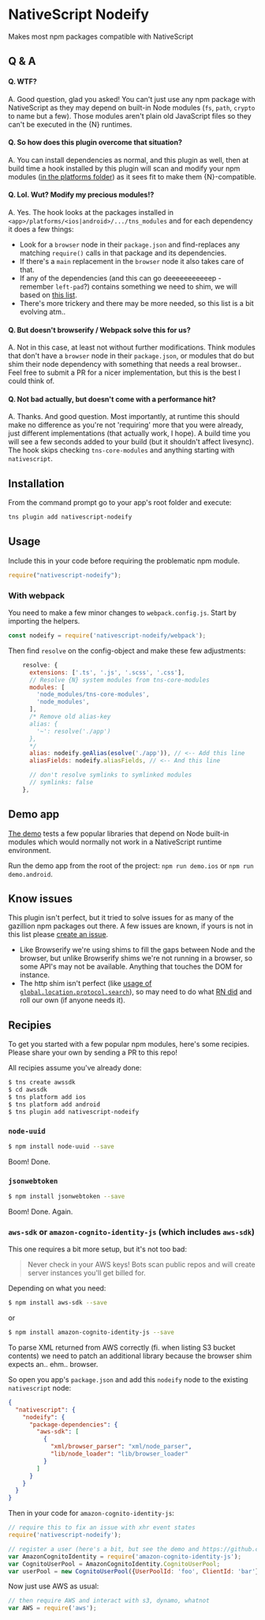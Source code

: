 # NativeScript Nodeify
Makes most npm packages compatible with NativeScript

## Q & A
#### Q. WTF?
A. Good question, glad you asked! You can't just use any npm package with NativeScript as they may depend
on built-in Node modules (`fs`, `path`, `crypto` to name but a few).
Those modules aren't plain old JavaScript files so they can't be executed in the {N} runtimes.

#### Q. So how does this plugin overcome that situation?
A. You can install dependencies as normal, and this plugin as well, then at build time a hook installed by this plugin will scan and modify
your npm modules ([in the platforms folder](https://github.com/EddyVerbruggen/nativescript-nodeify/pull/31)) as it sees fit to make them {N}-compatible.

#### Q. Lol. Wut? Modify my precious modules!?
A. Yes. The hook looks at the packages installed in `<app>/platforms/<ios|android>/.../tns_modules` and for each dependency it does a few things:
* Look for a `browser` node in their `package.json` and find-replaces any matching `require()` calls in that package and its dependencies.
* If there's a `main` replacement in the `browser` node it also takes care of that.
* If any of the dependencies (and this can go deeeeeeeeeeep - remember `left-pad`?) contains something we need to shim, we will based on [this list](https://github.com/EddyVerbruggen/nativescript-nodeify/blob/master/shims.json).
* There's more trickery and there may be more needed, so this list is a bit evolving atm..

#### Q. But doesn't browserify / Webpack solve this for us?
A. Not in this case, at least not without further modifications. Think modules that don't have a `browser` node in their `package.json`, or modules that do but shim their node dependency with something that needs a real browser..
Feel free to submit a PR for a nicer implementation, but this is the best I could think of.

#### Q. Not bad actually, but doesn't come with a performance hit?
A. Thanks. And good question. Most importantly, at runtime this should make no difference as you're not 'requiring'
more that you were already, just different implementations (that actually work, I hope).
A build time you will see a few seconds added to your build (but it shouldn't affect livesync).
The hook skips checking `tns-core-modules` and anything starting with `nativescript`.

## Installation
From the command prompt go to your app's root folder and execute:

```sh
tns plugin add nativescript-nodeify
```
## Usage
Include this in your code before requiring the problematic npm module.

```js
require("nativescript-nodeify");
```

### With webpack

You need to make a few minor changes to `webpack.config.js`.
Start by importing the helpers.
```js
const nodeify = require('nativescript-nodeify/webpack');
```

Then find `resolve` on the config-object and make these few adjustments:
```js
    resolve: {
      extensions: ['.ts', '.js', '.scss', '.css'],
      // Resolve {N} system modules from tns-core-modules
      modules: [
        'node_modules/tns-core-modules',
        'node_modules',
      ],
      /* Remove old alias-key
      alias: {
        '~': resolve('./app')
      },
      */
      alias: nodeify.geAlias(esolve('./app')), // <-- Add this line
      aliasFields: nodeify.aliasFields, // <-- And this line

      // don't resolve symlinks to symlinked modules
      // symlinks: false
    },
```

## Demo app
[The demo](https://github.com/EddyVerbruggen/nativescript-nodeify) tests a few popular
libraries that depend on Node built-in modules which would normally not work in a NativeScript runtime environment.

Run the demo app from the root of the project: `npm run demo.ios` or `npm run demo.android`.

## Know issues
This plugin isn't perfect, but it tried to solve issues for as many of the gazillion npm packages out there. A few issues are known, if yours is not in this list please [create an issue](https://github.com/EddyVerbruggen/nativescript-nodeify/issues/new).

* Like Browserify we're using shims to fill the gaps between Node and the browser, but unlike Browserify shims we're not running in a browser, so some API's may not be available. Anything that touches the DOM for instance.  
* The http shim isn't perfect (like [usage of `global.location.protocol.search`](https://github.com/jhiesey/stream-http/blob/master/index.js#L17)), so may need to do what [RN did](https://github.com/tradle/react-native-http) and roll our own (if anyone needs it).

## Recipies
To get you started with a few popular npm modules, here's some recipies. Please share your own by sending a PR to this repo! 

All recipies assume you've already done:

```bash
$ tns create awssdk
$ cd awssdk
$ tns platform add ios
$ tns platform add android
$ tns plugin add nativescript-nodeify
```

### `node-uuid`
```bash
$ npm install node-uuid --save
```
Boom! Done.

### `jsonwebtoken`
```bash
$ npm install jsonwebtoken --save
```
Boom! Done. Again.

### `aws-sdk` or `amazon-cognito-identity-js` (which includes `aws-sdk`)
This one requires a bit more setup, but it's not too bad:

> Never check in your AWS keys! Bots scan public repos and will create server instances you'll get billed for.

Depending on what you need:

```bash
$ npm install aws-sdk --save
```

or

```bash
$ npm install amazon-cognito-identity-js --save
```

To parse XML returned from AWS correctly (fi. when listing S3 bucket contents) we need
to patch an additional library because the browser shim expects an.. ehm.. browser.

So open you app's `package.json` and add this `nodeify` node to the existing `nativescript` node:
```json
{
  "nativescript": {
    "nodeify": {
      "package-dependencies": {
        "aws-sdk": [
          {
            "xml/browser_parser": "xml/node_parser",
            "lib/node_loader": "lib/browser_loader"
          }
        ]
      }
    }
  }
}
```

Then in your code for `amazon-cognito-identity-js`:
```js
// require this to fix an issue with xhr event states
require('nativescript-nodeify');

// register a user (here's a bit, but see the demo and https://github.com/aws/amazon-cognito-identity-js for details)
var AmazonCognitoIdentity = require('amazon-cognito-identity-js');
var CognitoUserPool = AmazonCognitoIdentity.CognitoUserPool;
var userPool = new CognitoUserPool({UserPoolId: 'foo', ClientId: 'bar'});
```

Now just use AWS as usual:
```js
// then require AWS and interact with s3, dynamo, whatnot
var AWS = require('aws');
```
